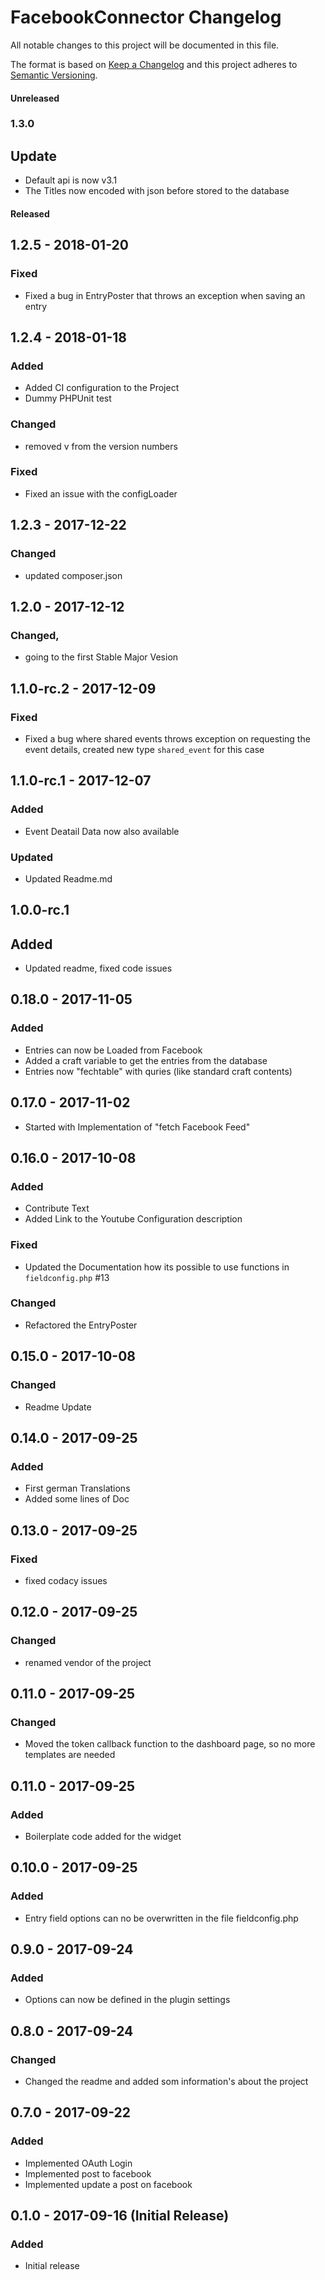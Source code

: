 # FacebookConnector Changelog

All notable changes to this project will be documented in this file.

The format is based on [Keep a Changelog](http://keepachangelog.com/) and this project adheres to [Semantic Versioning](http://semver.org/).

#### Unreleased


### 1.3.0
## Update
- Default api is now v3.1
- The Titles now encoded with json before stored to the database


####  Released
## 1.2.5 - 2018-01-20
### Fixed
- Fixed a bug in EntryPoster that throws an exception when saving an entry

## 1.2.4 - 2018-01-18
### Added
 - Added CI configuration to the Project
 - Dummy PHPUnit test
  
### Changed
 - removed v from the version numbers
 
### Fixed
 - Fixed an issue with the configLoader   


## 1.2.3 - 2017-12-22
### Changed
 - updated composer.json

## 1.2.0 - 2017-12-12
### Changed,
 - going to the first Stable Major Vesion
 
 
## 1.1.0-rc.2 - 2017-12-09
### Fixed
 - Fixed a bug where shared events throws exception on requesting the event details, created new type `shared_event` for this case


## 1.1.0-rc.1 - 2017-12-07
### Added
 - Event Deatail Data now also available 
### Updated
 - Updated Readme.md    

## 1.0.0-rc.1
## Added
 - Updated readme, fixed code issues

## 0.18.0 - 2017-11-05
### Added
 - Entries can now be Loaded from Facebook
 - Added a craft variable to get the entries from the database
 - Entries now "fechtable" with quries (like standard craft contents)
    
## 0.17.0 - 2017-11-02
 - Started with Implementation of "fetch Facebook Feed" 

## 0.16.0 - 2017-10-08
### Added
- Contribute Text
- Added Link to the Youtube Configuration description

### Fixed
- Updated the Documentation how its possible to use functions in `fieldconfig.php` #13
  
### Changed
- Refactored the EntryPoster  
  
## 0.15.0 - 2017-10-08
### Changed
- Readme Update

## 0.14.0 - 2017-09-25
### Added 
- First german Translations
- Added some lines of Doc

## 0.13.0 - 2017-09-25
### Fixed
- fixed codacy issues

## 0.12.0 - 2017-09-25
### Changed
- renamed vendor of the project

## 0.11.0 - 2017-09-25
### Changed
- Moved the token callback function to the dashboard page, so no more templates are needed

## 0.11.0 - 2017-09-25
### Added
- Boilerplate code added for the widget

## 0.10.0 - 2017-09-25
### Added
- Entry field options can no be overwritten in the file fieldconfig.php
  
## 0.9.0 - 2017-09-24
### Added
- Options can now be defined in the plugin settings

## 0.8.0 - 2017-09-24
### Changed
 - Changed the readme and added som information's about the project

## 0.7.0 - 2017-09-22
### Added
- Implemented OAuth Login
- Implemented post to facebook
- Implemented update a post on facebook

## 0.1.0 - 2017-09-16 (Initial Release)
### Added
 - Initial release
